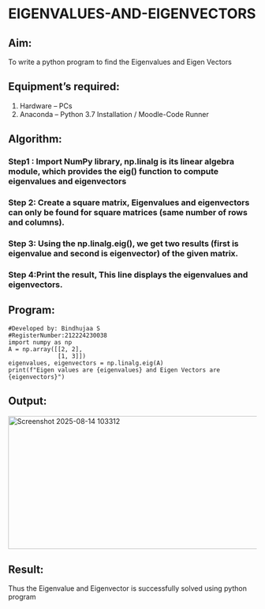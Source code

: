 # EIGENVALUES-AND-EIGENVECTORS
## Aim:
To write a python program to find the Eigenvalues and Eigen Vectors
## Equipment’s required:
1. 	Hardware – PCs
2. 	Anaconda – Python 3.7 Installation / Moodle-Code Runner
## Algorithm:
### Step1 : Import NumPy library, np.linalg is its linear algebra module, which provides the eig() function to compute eigenvalues and eigenvectors
### Step 2: Create a square matrix, Eigenvalues and eigenvectors can only be found for square matrices (same number of rows and columns).
### Step 3: Using the np.linalg.eig(),  we get two results (first is eigenvalue and second is eigenvector) of the given matrix.
### Step 4:Print the result, This line displays the eigenvalues and eigenvectors. 
## Program:
```
#Developed by: Bindhujaa S
#RegisterNumber:212224230038
import numpy as np
A = np.array([[2, 2],
              [1, 3]])
eigenvalues, eigenvectors = np.linalg.eig(A)
print(f"Eigen values are {eigenvalues} and Eigen Vectors are {eigenvectors}")
```

## Output:
<img width="1264" height="269" alt="Screenshot 2025-08-14 103312" src="https://github.com/user-attachments/assets/f5b28387-e8db-4dee-8773-19f2074ba2a5" />

## Result:
Thus the Eigenvalue and Eigenvector is successfully solved using python program
